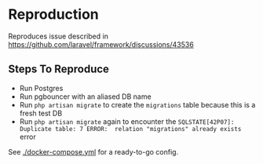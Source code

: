 # Reproduction

Reproduces issue described in https://github.com/laravel/framework/discussions/43536

## Steps To Reproduce

- Run Postgres
- Run pgbouncer with an aliased DB name
- Run `php artisan migrate` to create the `migrations` table because this is a fresh test DB
- Run `php artisan migrate` again to encounter the `SQLSTATE[42P07]: Duplicate table: 7 ERROR:  relation "migrations" already exists` error

See [./docker-compose.yml](./docker-compose.yml) for a ready-to-go config.
